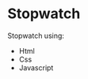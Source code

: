 # Stopwatch
<p>Stopwatch using:</p>
<ul>
  <li>Html</li> 
  <li>Css</li>
  <li>Javascript</li>
 </ul>
